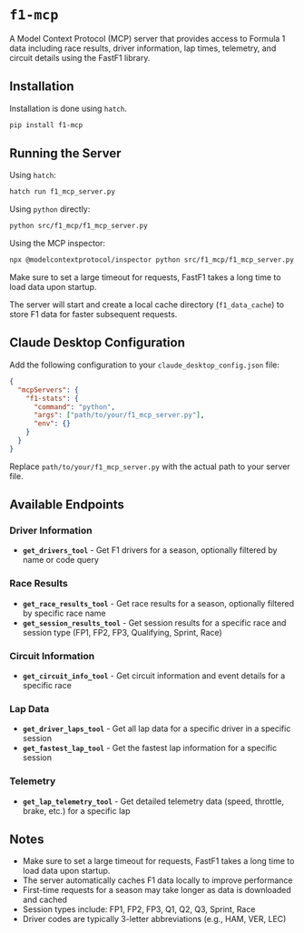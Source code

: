 # `f1-mcp`

A Model Context Protocol (MCP) server that provides access to Formula 1 data including race results, driver information, lap times, telemetry, and circuit details using the FastF1 library.

## Installation

Installation is done using `hatch`.

```bash
pip install f1-mcp
```

## Running the Server

Using `hatch`:

```bash
hatch run f1_mcp_server.py
```

Using `python` directly:

```bash
python src/f1_mcp/f1_mcp_server.py
```

Using the MCP inspector:

```bash
npx @modelcontextprotocol/inspector python src/f1_mcp/f1_mcp_server.py
```

Make sure to set a large timeout for requests, FastF1 takes a long time to load data upon startup.

The server will start and create a local cache directory (`f1_data_cache`) to store F1 data for faster subsequent requests.

## Claude Desktop Configuration

Add the following configuration to your `claude_desktop_config.json` file:

```json
{
  "mcpServers": {
    "f1-stats": {
      "command": "python",
      "args": ["path/to/your/f1_mcp_server.py"],
      "env": {}
    }
  }
}
```

Replace `path/to/your/f1_mcp_server.py` with the actual path to your server file.

## Available Endpoints

### Driver Information
- **`get_drivers_tool`** - Get F1 drivers for a season, optionally filtered by name or code query

### Race Results
- **`get_race_results_tool`** - Get race results for a season, optionally filtered by specific race name
- **`get_session_results_tool`** - Get session results for a specific race and session type (FP1, FP2, FP3, Qualifying, Sprint, Race)

### Circuit Information
- **`get_circuit_info_tool`** - Get circuit information and event details for a specific race

### Lap Data
- **`get_driver_laps_tool`** - Get all lap data for a specific driver in a specific session
- **`get_fastest_lap_tool`** - Get the fastest lap information for a specific session

### Telemetry
- **`get_lap_telemetry_tool`** - Get detailed telemetry data (speed, throttle, brake, etc.) for a specific lap

## Notes

- Make sure to set a large timeout for requests, FastF1 takes a long time to load data upon startup.
- The server automatically caches F1 data locally to improve performance
- First-time requests for a season may take longer as data is downloaded and cached
- Session types include: FP1, FP2, FP3, Q1, Q2, Q3, Sprint, Race
- Driver codes are typically 3-letter abbreviations (e.g., HAM, VER, LEC)
